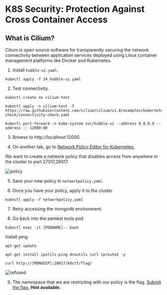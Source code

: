 # K8S Security: Protection Against Cross Container Access

## What is Cilium?

Cilium is open source software for transparently securing the network connectivity between application services deployed using Linux container management platforms like Docker and Kubernetes.

1. Install `hubble-ui.yaml`.

```
kubectl apply -f 24_hubble-ui.yaml
```

2. Test connectivity.

```
kubectl create ns cilium-test
```
```
kubectl apply -n cilium-test -f https://raw.githubusercontent.com/cilium/cilium/v1.8/examples/kubernetes/connectivity-check/connectivity-check.yaml
```
```
kubectl port-forward -n kube-system svc/hubble-ui --address 0.0.0.0 --address :: 12000:80
```

3. Browse to http://localhost:12000.

4. On another tab, go to [Network Policy Editor for Kubernetes.](https://editor.cilium.io/)

We want to create a network policy that disables access from anywhere in the cluster to port 27017,28017.

![policy](https://i.postimg.cc/ZJmdsr0k/24-policy.png)

5. Save your new policy in `networkpolicy.yaml`.

6. Once you have your policy, apply it to the cluster

```
kubectl apply -f networkpolicy.yaml
```

7. Retry accessing the mongodb environment.

8. Go back into the pentest tools pod

```
kubectl exec -it [PODNAME]-- bash
```
Install ping.

```
apt-get update
```
```
apt-get install iputils-ping dnsutils curl iproute2 -y
```
```
curl http://[MONGOIP]:28017/k8ctf/flag/
```
![refused](https://i.postimg.cc/FmxGxsTH/24-refused.png)

9. The namespace that we are restricting with our policy is the flag. [Submit the flag.](https://devslop.ctfd.io/challenges#Challenge%2024-16) **Hint available.** 
